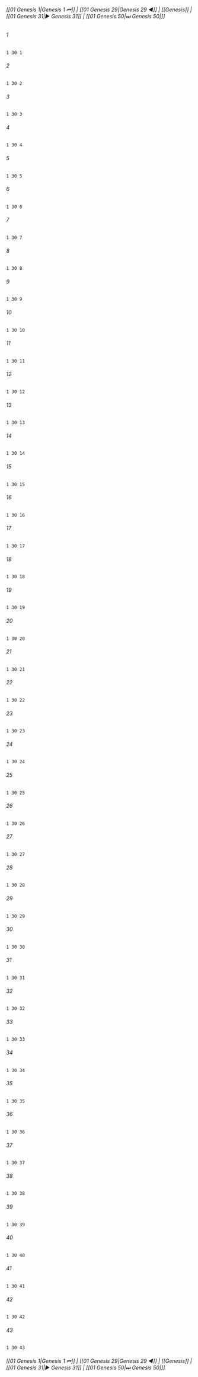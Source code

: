 
###### [[01 Genesis 1|Genesis 1 ⏮]] | [[01 Genesis 29|Genesis 29 ◀]] | [[Genesis]] | [[01 Genesis 31|▶ Genesis 31]] | [[01 Genesis 50|⏭ Genesis 50|]]

###### 1
``` verse
1 30 1 
```
###### 2
``` verse
1 30 2 
```
###### 3
``` verse
1 30 3 
```
###### 4
``` verse
1 30 4 
```
###### 5
``` verse
1 30 5 
```
###### 6
``` verse
1 30 6 
```
###### 7
``` verse
1 30 7 
```
###### 8
``` verse
1 30 8 
```
###### 9
``` verse
1 30 9 
```
###### 10
``` verse
1 30 10 
```
###### 11
``` verse
1 30 11 
```
###### 12
``` verse
1 30 12 
```
###### 13
``` verse
1 30 13 
```
###### 14
``` verse
1 30 14 
```
###### 15
``` verse
1 30 15 
```
###### 16
``` verse
1 30 16 
```
###### 17
``` verse
1 30 17 
```
###### 18
``` verse
1 30 18 
```
###### 19
``` verse
1 30 19 
```
###### 20
``` verse
1 30 20 
```
###### 21
``` verse
1 30 21 
```
###### 22
``` verse
1 30 22 
```
###### 23
``` verse
1 30 23 
```
###### 24
``` verse
1 30 24 
```
###### 25
``` verse
1 30 25 
```
###### 26
``` verse
1 30 26 
```
###### 27
``` verse
1 30 27 
```
###### 28
``` verse
1 30 28 
```
###### 29
``` verse
1 30 29 
```
###### 30
``` verse
1 30 30 
```
###### 31
``` verse
1 30 31 
```
###### 32
``` verse
1 30 32 
```
###### 33
``` verse
1 30 33 
```
###### 34
``` verse
1 30 34 
```
###### 35
``` verse
1 30 35 
```
###### 36
``` verse
1 30 36 
```
###### 37
``` verse
1 30 37 
```
###### 38
``` verse
1 30 38 
```
###### 39
``` verse
1 30 39 
```
###### 40
``` verse
1 30 40 
```
###### 41
``` verse
1 30 41 
```
###### 42
``` verse
1 30 42 
```
###### 43
``` verse
1 30 43 
```

###### [[01 Genesis 1|Genesis 1 ⏮]] | [[01 Genesis 29|Genesis 29 ◀]] | [[Genesis]] | [[01 Genesis 31|▶ Genesis 31]] | [[01 Genesis 50|⏭ Genesis 50|]]


